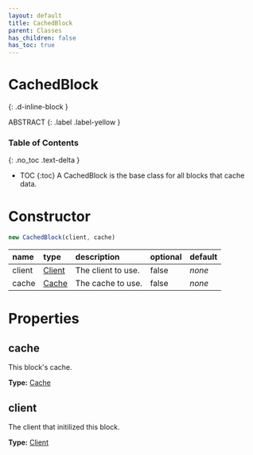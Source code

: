 ```yaml
---
layout: default
title: CachedBlock
parent: Classes
has_children: false
has_toc: true
---
```


# CachedBlock
{: .d-inline-block }

ABSTRACT
{: .label .label-yellow }

### Table of Contents
{: .no_toc .text-delta }

- TOC
{:toc}
A CachedBlock is the base class for all blocks that
cache data.
# Constructor
```js
new CachedBlock(client, cache)
```

| name | type | description | optional | default |
|:-----|:-----|:------------|:---------|:--------|
| client | [Client](/classes/Client) | The client to use. | false | *none* |
| cache | [Cache](/classes/Cache) | The cache to use.  | false | *none* |

# Properties
## cache
This block's cache.

**Type:** [Cache](/classes/Cache)

## client
The client that initilized this block.

**Type:** [Client](/classes/Client)

